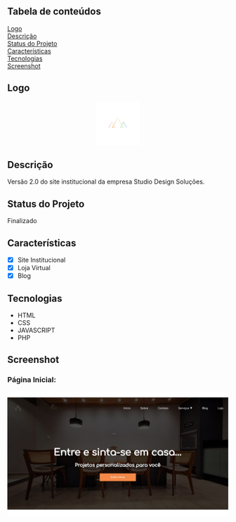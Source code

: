 ﻿## Tabela de conteúdos
<a href="#logo"> Logo </a> <br/>
<a href="#descricao"> Descrição </a> <br/>
<a href="#status"> Status do Projeto </a> <br/>
<a href="#caracteristicas"> Características </a> <br/>
<a href="#tecnologias"> Tecnologias </a> <br/>
<a href="#screenshot"> Screenshot </a>

<a name="logo"/>

## Logo
<div align="center">
  <img src="./assets/imagens/studio-logo-cor-fundo-branco-redondo.png" width="100px" heigth="100px"/>
</div>

<a name="descricao"/>

## Descrição
Versão 2.0 do site institucional da empresa Studio Design Soluções.

<a name="status"/>

## Status do Projeto
Finalizado

<a name="caracteristicas"/>

## Características
- [x] Site Institucional
- [x] Loja Virtual 
- [x] Blog

<a name="tecnologias"/>

## Tecnologias
- HTML
- CSS
- JAVASCRIPT
- PHP

<a name="screenshot"/>

## Screenshot

### Página Inicial:
<img src="./assets/imagens/pagina-inicial.jpg" width="680px" heigth="328px"/>

